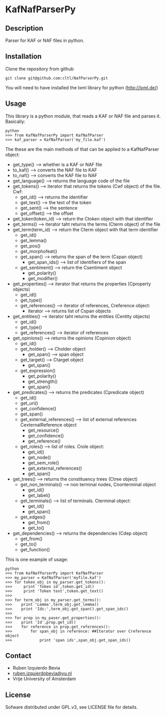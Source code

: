 KafNafParserPy
==========

Description
----------
Parser for KAF or  NAF files in python.

Installation
-----------
Clone the repository from github

````shell
git clone git@github.com:cltl/NafParserPy.git
````
You will need to have installed the lxml library for python (http://lxml.de/)

Usage
-----

This library is a python module, that reads a KAF or NAF file and parses it. Basically:
```shell
python
>>> from KafNafParserPy import KafNafParser
>>> kaf_parser = KafNafParser('my_file.kaf')
```

The these are the main methods of that can be applied to a KafNafParser object:
* get_type() --> whether is a KAF or NAF file
* to_kaf() --> converts the NAF file to KAF
* to_naf() --> converts the KAF file to NAF
* get_language() --> returns the language code of the file
* get_tokens() --> iterator that returns the tokens (Cwf object) of the file. Cwf:
  * get_id() --> returns the identifier
  * get_text() --> the text of the token
  * get_sent() --> the sentence
  * get_offset() --> the offset
* get_token(token_id) --> return the Ctoken object with that identifier
* get_terms() --> iterator taht returns the terms (Cterm object) of the file
* get_term(term_id) --> return the Cterm object with that term identifier
  * get_id()
  * get_lemma()
  * get_pos()
  * get_morphofeat()
  * get_span() --> returns the span of the term (Cspan object)
    * get_span_ids() --> list of identifiers of the span
  * get_sentiment() --> return the Csentiment object
    * get_polarity()
    * get_modifier()
* get_properties() --> iterator that returns the properties (Cproperty objects)
  * get_id()
  * get_type()
  * get_references() --> iterator of references, Creference object:
    * iterator --> returns list of Cspan objects
* get_entities() --> iterator taht returns the entities (Centity objects)
  * get_id()
  * get_type()
  * get_references() --> iterator of references
* get_opinions() --> returns the opinions (Copinion object)
  * get_id()
  * get_holder() --> Cholder object
    * get_span() --> span object
  * get_target() --> Ctarget object
    * get_span()
  * get_expression()
    * get_polarity()
    * get_strength()
    * get_span()
* get_predicates() --> returns the predicates (Cpredicate object)
  * get_id()
  * get_uri()
  * get_confidence()
  * get_span()
  * get_external_references() --> list of external references CexternalReference object
    * get_resource()
    * get_confidence()
    * get_reference()
  * get_roles() --> list of roles. Crole object:
    * get_id()
    * get_node()
    * get_sem_role()
    * get_external_references()
    * get_span()
* get_trees() --> returns the constituency trees (Ctree object)
  * get_non_terminals() --> non terminal nodes, Cnonterminal object
    * get_id()
    * get_label()
  * get_terminals() --> list of terminals. Cterminal object:
    * get_id()
    * get_span()
  * get_edges()
    * get_from()
    * get_to()
* get_dependencies() --> returns the dependencies (Cdep object)
  * get_from()
  * get_to()
  * get_function()
  
This is one example of usage:
```shell
python
>>> from KafNafParserPy import KafNafParser
>>> my_parser = KafNafParser('myfile.kaf')
>>> for token_obj in my_parser.get_tokens():
>>>     print 'Token id',token.get_id()
>>>     print 'Token text',token.get_text()
>>>
>>> for term_obj in my_parser.get_terms():
>>>    print 'Lemma',term_obj.get_lemma()
>>>    print 'Ids:',term_obj.get_span().get_span_ids()
>>>
>>> for prop in my_paser.get_properties():
>>>    print 'Id',prop.get_id()
>>>    for reference in prop.get_references():
>>>        for span_obj in reference: ##Iterator over Creference object
>>>            print 'span ids',span_obj.get_span_ids()
```

Contact
------

* Ruben Izquierdo Bevia
* ruben.izquierdobevia@vu.nl
* Vrije University of Amsterdam

License
------
Sofware distributed under GPL.v3, see LICENSE file for details.